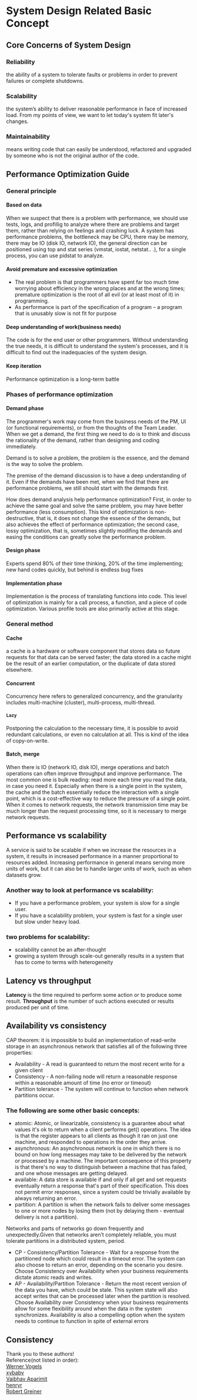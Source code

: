 System Design Related Basic Concept
===============================
## Core Concerns of System Design
### Reliability  
the ability of a system to tolerate faults or problems in order to prevent failures or complete shutdowns.  
### Scalability  
the system’s ability to deliver reasonable performance in face of increased load. From my points of view, we want to let today's 
system fit later's changes. 
### Maintainability  
means writing code that can easily be understood, refactored and upgraded by someone who is not the original author of the 
code.  

## Performance Optimization Guide
### General principle
#### Based on data
When we suspect that there is a problem with performance, we should use tests, logs, and profillig to analyze where there are 
problems and target them, rather than relying on feelings and crashing luck. A system has performance problems, the bottleneck 
may be CPU, there may be memory, there may be IO (disk IO, network IO), the general direction can be positioned using top and 
stat series (vmstat, iostat, netstat.. .), for a single process, you can use pidstat to analyze.
#### Avoid premature and excessive optimization
- The real problem is that programmers have spent far too much time worrying about efficiency in the wrong places and at the 
wrong times; premature optimization is the root of all evil (or at least most of it) in programming.  
- As performance is part of the specification of a program – a program that is unusably slow is not fit for purpose
#### Deep understanding of work(business needs)
The code is for the end user or other programmers. Without understanding the true needs, it is difficult to understand the 
system's processes, and it is difficult to find out the inadequacies of the system design.
#### Keep iteration
Performance optimization is a long-term battle
### Phases of performance optimization
#### Demand phase
The programmer's work may come from the business needs of the PM, UI (or functional requirements), or from the thoughts of the 
Team Leader. When we get a demand, the first thing we need to do is to think and discuss the rationality of the demand, rather than
designing and coding immediately.

Demand is to solve a problem, the problem is the essence, and the demand is the way to solve the problem.

The premise of the demand discussion is to have a deep understanding of it. Even if the demands have been met, when 
we find that there are performance problems, we still should start with the demands first.  

How does demand analysis help performance optimization? First, in order to achieve the same goal and solve the same problem, 
you may have better performance (less consumption). This kind of optimization is non-destructive, that is, it does not 
change the essence of the demands, but also achieves the effect of performance optimization; the second case, lossy 
optimization, that is, sometimes slightly modifing the demands and easing the conditions can greatly solve the performance 
problem.
#### Design phase
Experts spend 80% of their time thinking, 20% of the time implementing; new hand codes quickly, but behind is endless bug fixes
#### Implementation phase
Implementation is the process of translating functions into code. This level of optimization is mainly for a call process, 
a function, and a piece of code optimization. Various profile tools are also primarily active at this stage.
### General method
#### Cache
a cache is a hardware or software component that stores data so future requests for that data can be served faster; the 
data stored in a cache might be the result of an earlier computation, or the duplicate of data stored elsewhere.
#### Concurrent
Concurrency here refers to generalized concurrency, and the granularity includes multi-machine (cluster), multi-process, 
multi-thread.
#### `Lazy`
Postponing the calculation to the necessary time, it is possible to avoid redundant calculations, or even no calculation 
at all. This is kind of the idea of copy-on-write.
#### Batch, merge
When there is IO (network IO, disk IO), merge operations and batch operations can often improve throughput and improve 
performance.
The most common one is bulk reading: read more each time you read the data, in case you need it. 
Especially when there is a single point in the system, the cache and the batch essentially reduce the interaction with a 
single point, which is a cost-effective way to reduce the pressure of a single point.
When it comes to network requests, the network transmission time may be much longer than the request processing time, so 
it is necessary to merge network requests.

## Performance vs scalability
A service is said to be scalable if when we increase the resources in a system, it results in increased performance in a 
manner proportional to resources added. Increasing performance in general means serving more units of work, but it can also 
be to handle larger units of work, such as when datasets grow.
### Another way to look at performance vs scalability:
- If you have a performance problem, your system is slow for a single user.
- If you have a scalability problem, your system is fast for a single user but slow under heavy load.
### two problems for scalability:
- scalability cannot be an after-thought
- growing a system through scale-out generally results in a system that has to come to terms with heterogeneity

## Latency vs throughput
**Latency** is the time required to perform some action or to produce some result.
**Throughput** is the number of such actions executed or results produced per unit of time.
## Availability vs consistency
CAP theorem: it is impossible to build an implementation of read-write storage in an asynchronous network that satisfies all of the following three properties:  
- Availability - A read is guaranteed to return the most recent write for a given client
- Consistency - A non-failing node will return a reasonable response within a reasonable amount of time (no error or timeout)
- Partition tolerance - The system will continue to function when network partitions occur.  
### The following are some other basic concepts:
- atomic: Atomic, or linearizable, consistency is a guarantee about what values it's ok to return when a client performs get() operations. The idea is that the register appears to all clients as though it ran on just one machine, and responded to operations in the order they arrive.
- asynchronous: An asynchronous network is one in which there is no bound on how long messages may take to be delivered by the network or processed by a machine. The important consequence of this property is that there's no way to distinguish between a machine that has failed, and one whose messages are getting delayed.
- available: A data store is available if and only if all get and set requests eventually return a response that's part of their specification. This does not permit error responses, since a system could be trivially available by always returning an error.
- partition: A partition is when the network fails to deliver some messages to one or more nodes by losing them (not by delaying them - eventual delivery is not a partition).  

Networks and parts of networks go down frequently and unexpectedly.Given that networks aren’t completely reliable, you must tolerate partitions in a distributed system, period.
- CP - Consistency/Partition Tolerance - Wait for a response from the partitioned node which could result in a timeout error. The system can also choose to return an error, depending on the scenario you desire. Choose Consistency over Availability when your business requirements dictate atomic reads and writes.
- AP - Availability/Partition Tolerance - Return the most recent version of the data you have, which could be stale. This system state will also accept writes that can be processed later when the partition is resolved. Choose Availability over Consistency when your business requirements allow for some flexibility around when the data in the system synchronizes. Availability is also a compelling option when the system needs to continue to function in spite of external errors   
## Consistency






Thank you to these authors!  
Reference(not listed in order):  
[Werner Vogels](https://www.allthingsdistributed.com/2006/03/a_word_on_scalability.html)  
[xybaby](https://www.cnblogs.com/xybaby/p/9055734.html)  
[Vaibhav Aparimit](https://hackernoon.com/@v_aparimit)  
[henryr](https://github.com/henryr/cap-faq)  
[Robert Greiner](http://robertgreiner.com/2014/08/cap-theorem-revisited/)
